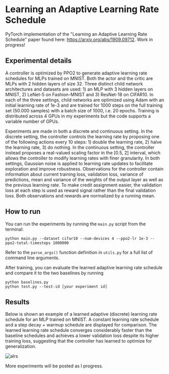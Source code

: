 # Learning an Adaptive Learning Rate Schedule

PyTorch implementation of the "Learning an Adaptive Learning Rate Schedule" paper found here: https://arxiv.org/abs/1909.09712. Work in progress!

## Experimental details

A controller is optimized by PPO2 to generate adaptive learning rate schedules for MLPs trained on MNIST. Both the actor and the critic are MLPs with 2 hidden layers of size 32.
Three distinct child network architectures and datasets are used: 1) an MLP with 3 hidden layers on MNIST, 2) LeNet-5 on Fashion-MNIST and 3) ResNet-18 on CIFAR10. In each of the three settings, child networks are optimized using Adam with an initial learning rate of 1e-3 and are trained for 1000 steps on the full training set (50.000 samples) with a batch size of 1000, i.e. 20 epochs. Training is distributed across 4 GPUs in my experiments but the code supports a variable number of GPUs.

Experiments are made in both a discrete and continuous setting. In the discrete setting, the controller controls the learning rate by proposing one of the following actions every 10 steps: 1) double the learning rate, 2) halve the learning rate, 3) do nothing. In the continuous setting, the controller instead proposes a real-valued scaling factor in the [0.5, 2] interval, which allows the controller to modify learning rates with finer granularity. In both settings, Gaussian noise is applied to learning rate updates to facilitate exploration and improve robustness.
Observations for the controller contain information about current training loss, validation loss, variance of predictions, mean and variance of the weights of the output layer as well as the previous learning rate. To make credit assignment easier, the validation loss at each step is used as reward signal rather than the final validation loss. Both observations and rewards are normalized by a running mean.

## How to run

You can run the experiments by running the `main.py` script from the terminal:

```
python main.py --dataset cifar10 --num-devices 4 --ppo2-lr 1e-3 --ppo2-total-timesteps 1000000
```

Refer to the `parse_args()` function definition in `utils.py` for a full list of command line arguments.

After training, you can evaluate the learned adaptive learning rate schedule and compare it to the two baselines by running

```
python baselines.py
python test.py --test-id [your experiment id]
```


## Results

Below is shown an example of a learned adaptive (discrete) learning rate schedule for an MLP trained on MNIST. A constant learning rate schedule and a step decay + warmup schedule are displayed for comparison. The learned learning rate schedule converges considerably faster than the baseline schedules and achieves a lower validation loss despite its higher training loss, suggesting that the controller has learned to optimize for generalization.

![alrs](https://i.imgur.com/JBrOZUD.png)

More experiments will be posted as I progress.
